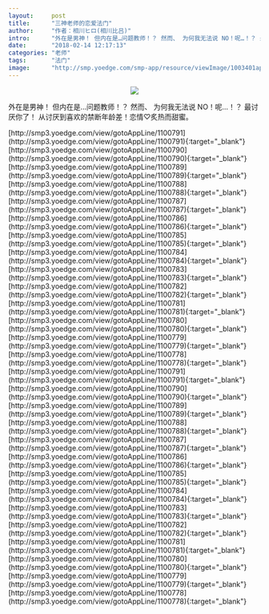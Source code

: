 ```yaml
---
layout:     post
title:      "三神老师的恋爱法门"
author:     "作者：相川ヒロ(相川比吕)"
intro:      "外在是男神！ 但内在是…问题教师！？ 然而、 为何我无法说 NO！呢…！？ 最讨厌你了！ 从讨厌到喜欢的禁断年龄差！恋情♡炙热而甜蜜。"
date:       "2018-02-14 12:17:13"
categories: "老师"
tags:       "法门"
image:      "http://smp.yoedge.com/smp-app/resource/viewImage/1003401appline.png"
---
```

<div style="text-align: center">
<p><img src="http://smp.yoedge.com/smp-app/resource/viewImage/1003401appline.png"/></p>
</div>
<p class="post-meta">
<span>外在是男神！ 但内在是…问题教师！？ 然而、 为何我无法说 NO！呢…！？ 最讨厌你了！ 从讨厌到喜欢的禁断年龄差！恋情♡炙热而甜蜜。</span>
</p>
[http://smp3.yoedge.com/view/gotoAppLine/1100791](http://smp3.yoedge.com/view/gotoAppLine/1100791){:target="_blank"}
[http://smp3.yoedge.com/view/gotoAppLine/1100790](http://smp3.yoedge.com/view/gotoAppLine/1100790){:target="_blank"}
[http://smp3.yoedge.com/view/gotoAppLine/1100789](http://smp3.yoedge.com/view/gotoAppLine/1100789){:target="_blank"}
[http://smp3.yoedge.com/view/gotoAppLine/1100788](http://smp3.yoedge.com/view/gotoAppLine/1100788){:target="_blank"}
[http://smp3.yoedge.com/view/gotoAppLine/1100787](http://smp3.yoedge.com/view/gotoAppLine/1100787){:target="_blank"}
[http://smp3.yoedge.com/view/gotoAppLine/1100786](http://smp3.yoedge.com/view/gotoAppLine/1100786){:target="_blank"}
[http://smp3.yoedge.com/view/gotoAppLine/1100785](http://smp3.yoedge.com/view/gotoAppLine/1100785){:target="_blank"}
[http://smp3.yoedge.com/view/gotoAppLine/1100784](http://smp3.yoedge.com/view/gotoAppLine/1100784){:target="_blank"}
[http://smp3.yoedge.com/view/gotoAppLine/1100783](http://smp3.yoedge.com/view/gotoAppLine/1100783){:target="_blank"}
[http://smp3.yoedge.com/view/gotoAppLine/1100782](http://smp3.yoedge.com/view/gotoAppLine/1100782){:target="_blank"}
[http://smp3.yoedge.com/view/gotoAppLine/1100781](http://smp3.yoedge.com/view/gotoAppLine/1100781){:target="_blank"}
[http://smp3.yoedge.com/view/gotoAppLine/1100780](http://smp3.yoedge.com/view/gotoAppLine/1100780){:target="_blank"}
[http://smp3.yoedge.com/view/gotoAppLine/1100779](http://smp3.yoedge.com/view/gotoAppLine/1100779){:target="_blank"}
[http://smp3.yoedge.com/view/gotoAppLine/1100778](http://smp3.yoedge.com/view/gotoAppLine/1100778){:target="_blank"}
[http://smp3.yoedge.com/view/gotoAppLine/1100791](http://smp3.yoedge.com/view/gotoAppLine/1100791){:target="_blank"}
[http://smp3.yoedge.com/view/gotoAppLine/1100790](http://smp3.yoedge.com/view/gotoAppLine/1100790){:target="_blank"}
[http://smp3.yoedge.com/view/gotoAppLine/1100789](http://smp3.yoedge.com/view/gotoAppLine/1100789){:target="_blank"}
[http://smp3.yoedge.com/view/gotoAppLine/1100788](http://smp3.yoedge.com/view/gotoAppLine/1100788){:target="_blank"}
[http://smp3.yoedge.com/view/gotoAppLine/1100787](http://smp3.yoedge.com/view/gotoAppLine/1100787){:target="_blank"}
[http://smp3.yoedge.com/view/gotoAppLine/1100786](http://smp3.yoedge.com/view/gotoAppLine/1100786){:target="_blank"}
[http://smp3.yoedge.com/view/gotoAppLine/1100785](http://smp3.yoedge.com/view/gotoAppLine/1100785){:target="_blank"}
[http://smp3.yoedge.com/view/gotoAppLine/1100784](http://smp3.yoedge.com/view/gotoAppLine/1100784){:target="_blank"}
[http://smp3.yoedge.com/view/gotoAppLine/1100783](http://smp3.yoedge.com/view/gotoAppLine/1100783){:target="_blank"}
[http://smp3.yoedge.com/view/gotoAppLine/1100782](http://smp3.yoedge.com/view/gotoAppLine/1100782){:target="_blank"}
[http://smp3.yoedge.com/view/gotoAppLine/1100781](http://smp3.yoedge.com/view/gotoAppLine/1100781){:target="_blank"}
[http://smp3.yoedge.com/view/gotoAppLine/1100780](http://smp3.yoedge.com/view/gotoAppLine/1100780){:target="_blank"}
[http://smp3.yoedge.com/view/gotoAppLine/1100779](http://smp3.yoedge.com/view/gotoAppLine/1100779){:target="_blank"}
[http://smp3.yoedge.com/view/gotoAppLine/1100778](http://smp3.yoedge.com/view/gotoAppLine/1100778){:target="_blank"}


